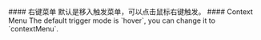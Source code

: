 <cn>
#### 右键菜单
默认是移入触发菜单，可以点击鼠标右键触发。
</cn>

<us>
#### Context Menu
The default trigger mode is `hover`, you can change it to `contextMenu`.
</us>
